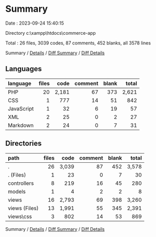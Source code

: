 # Summary

Date : 2023-09-24 15:40:15

Directory c:\\xampp\\htdocs\\commerce-app

Total : 26 files,  3039 codes, 87 comments, 452 blanks, all 3578 lines

Summary / [Details](details.md) / [Diff Summary](diff.md) / [Diff Details](diff-details.md)

## Languages
| language | files | code | comment | blank | total |
| :--- | ---: | ---: | ---: | ---: | ---: |
| PHP | 20 | 2,181 | 67 | 373 | 2,621 |
| CSS | 1 | 777 | 14 | 51 | 842 |
| JavaScript | 1 | 32 | 6 | 19 | 57 |
| XML | 2 | 25 | 0 | 2 | 27 |
| Markdown | 2 | 24 | 0 | 7 | 31 |

## Directories
| path | files | code | comment | blank | total |
| :--- | ---: | ---: | ---: | ---: | ---: |
| . | 26 | 3,039 | 87 | 452 | 3,578 |
| . (Files) | 1 | 23 | 0 | 7 | 30 |
| controllers | 8 | 219 | 16 | 45 | 280 |
| models | 1 | 4 | 2 | 2 | 8 |
| views | 16 | 2,793 | 69 | 398 | 3,260 |
| views (Files) | 13 | 1,991 | 55 | 345 | 2,391 |
| views\\css | 3 | 802 | 14 | 53 | 869 |

Summary / [Details](details.md) / [Diff Summary](diff.md) / [Diff Details](diff-details.md)